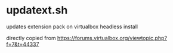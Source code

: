 # updatext.sh
updates extension pack on virtualbox headless install

directly copied from https://forums.virtualbox.org/viewtopic.php?f=7&t=44337
